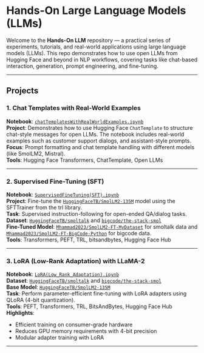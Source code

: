 # Hands-On Large Language Models (LLMs)

Welcome to the **Hands-On LLM** repository — a practical series of experiments, tutorials, and real-world applications using large language models (LLMs). This repo demonstrates how to use open LLMs from Hugging Face and beyond in NLP workflows, covering tasks like chat-based interaction, generation, prompt engineering, and fine-tuning.

---

## Projects

### 1. Chat Templates with Real-World Examples

**Notebook**: [`chatTemplatesWithRealWorldExamples.ipynb`](./chatTemplatesWithRealWorldExamples.ipynb)  
**Project**: Demonstrates how to use Hugging Face `ChatTemplate` to structure chat-style messages for open LLMs. The notebook includes real-world examples such as customer support dialogs, and assistant-style prompts.  
**Focus**: Prompt formatting and chat template handling with different models (like SmolLM2, Mistral).  
**Tools**: Hugging Face Transformers, ChatTemplate, Open LLMs  

---

### 2. Supervised Fine-Tuning (SFT)

**Notebook**: [`SupervisedFineTuning(SFT).ipynb`](./SupervisedFineTuning(SFT).ipynb)  
**Project**:  Fine-tune the [`HuggingFaceTB/SmolLM2-135M`](https://huggingface.co/HuggingFaceTB/SmolLM2-135M) model using the SFTTrainer from the trl library.  
**Task**: Supervised instruction-following for open-ended QA/dialog tasks.  
**Dataset**: [`HuggingFaceTB/smoltalk`](https://huggingface.co/datasets/HuggingFaceTB/smoltalk) and [`bigcode/the-stack-smol`](https://huggingface.co/datasets/bigcode/the-stack-smol)  
**Fine-Tuned Model**: [`Mhammad2023/SmolLM2-FT-MyDataset`](https://huggingface.co/Mhammad2023/SmolLM2-FT-MyDataset) for smoltalk data and [`Mhammad2023/SmolLM2-FT-BigCode-Python`](https://huggingface.co/Mhammad2023/SmolLM2-FT-BigCode-Python) for bigcode data.  
**Tools**: Transformers, PEFT, TRL, bitsandbytes, Hugging Face Hub

---

### 3. LoRA (Low-Rank Adaptation) with LLaMA-2

**Notebook**: [`LoRA(Low_Rank_Adaptation).ipynb`](./LoRA(Low_Rank_Adaptation).ipynb)  
**Dataset**: [`HuggingFaceTB/smoltalk`](https://huggingface.co/datasets/HuggingFaceTB/smoltalk) and [`bigcode/the-stack-smol`](https://huggingface.co/datasets/bigcode/the-stack-smol)  
**Base Model**: [`HuggingFaceTB/SmolLM2-135M`](https://huggingface.co/HuggingFaceTB/SmolLM2-135M)    
**Task**: Perform parameter-efficient fine-tuning with LoRA adapters using QLoRA (4-bit quantization).  
**Tools**: PEFT, Transformers, TRL, BitsAndBytes, Hugging Face Hub  
**Highlights**:
- Efficient training on consumer-grade hardware
- Reduces GPU memory requirements with 4-bit precision
- Modular adapter training with LoRA

---




